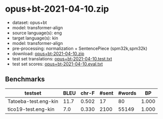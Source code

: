 # opus+bt-2021-04-10.zip

* dataset: opus+bt
* model: transformer-align
* source language(s): eng
* target language(s): kin
* model: transformer-align
* pre-processing: normalization + SentencePiece (spm32k,spm32k)
* download: [opus+bt-2021-04-10.zip](https://object.pouta.csc.fi/Tatoeba-MT-models/eng-kin/opus+bt-2021-04-10.zip)
* test set translations: [opus+bt-2021-04-10.test.txt](https://object.pouta.csc.fi/Tatoeba-MT-models/eng-kin/opus+bt-2021-04-10.test.txt)
* test set scores: [opus+bt-2021-04-10.eval.txt](https://object.pouta.csc.fi/Tatoeba-MT-models/eng-kin/opus+bt-2021-04-10.eval.txt)

## Benchmarks

| testset | BLEU  | chr-F | #sent | #words | BP |
|---------|-------|-------|-------|--------|----|
| Tatoeba-test.eng-kin 	| 11.7 	| 0.502 	| 17 	| 80 	| 1.000 |
| tico19-test.eng-kin 	| 7.0 	| 0.330 	| 2100 	| 55149 	| 1.000 |

